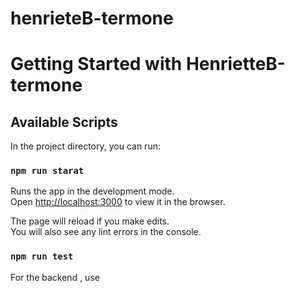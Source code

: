 # henrieteB-termone



# Getting Started with HenrietteB-termone



## Available Scripts

In the project directory, you can run:

### `npm run starat`

Runs the app in the development mode.\
Open [http://localhost:3000](http://localhost:3000) to view it in the browser.

The page will reload if you make edits.\
You will also see any lint errors in the console.

### `npm run test`

For the backend , use 

